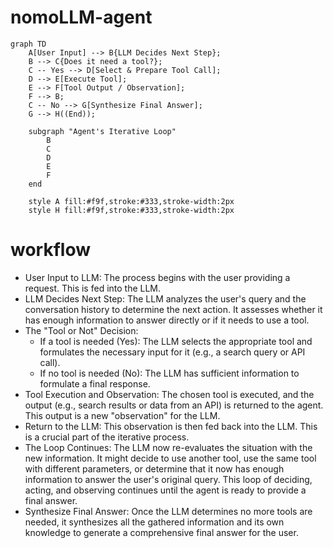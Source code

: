 # nomoLLM-agent


```mermaid
graph TD
    A[User Input] --> B{LLM Decides Next Step};
    B --> C{Does it need a tool?};
    C -- Yes --> D[Select & Prepare Tool Call];
    D --> E[Execute Tool];
    E --> F[Tool Output / Observation];
    F --> B;
    C -- No --> G[Synthesize Final Answer];
    G --> H((End));

    subgraph "Agent's Iterative Loop"
        B
        C
        D
        E
        F
    end

    style A fill:#f9f,stroke:#333,stroke-width:2px
    style H fill:#f9f,stroke:#333,stroke-width:2px
```

# workflow
- User Input to LLM: The process begins with the user providing a request. This is fed into the LLM.
- LLM Decides Next Step: The LLM analyzes the user's query and the conversation history to determine the next action. It assesses whether it has enough information to answer directly or if it needs to use a tool.
- The "Tool or Not" Decision:
  - If a tool is needed (Yes): The LLM selects the appropriate tool and formulates the necessary input for it (e.g., a search query or API call).
  - If no tool is needed (No): The LLM has sufficient information to formulate a final response.
- Tool Execution and Observation: The chosen tool is executed, and the output (e.g., search results or data from an API) is returned to the agent. This output is a new "observation" for the LLM.
- Return to the LLM: This observation is then fed back into the LLM. This is a crucial part of the iterative process.
- The Loop Continues: The LLM now re-evaluates the situation with the new information. It might decide to use another tool, use the same tool with different parameters, or determine that it now has enough information to answer the user's original query. This loop of deciding, acting, and observing continues until the agent is ready to provide a final answer.
- Synthesize Final Answer: Once the LLM determines no more tools are needed, it synthesizes all the gathered information and its own knowledge to generate a comprehensive final answer for the user.